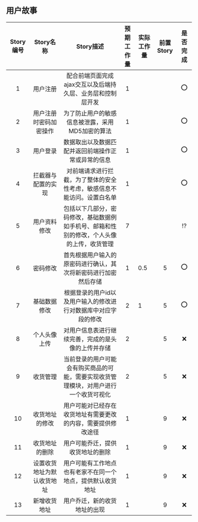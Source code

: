 ## 用户故事

| Story编号 |         Story名称          |                          Story描述                           | 预期工作量 | 实际工作量 | 前置Story |   是否完成    |
| :-------: | :------------------------: | :----------------------------------------------------------: | :--------: | ---------- | :-------: | :-----------: |
|     1     |          用户注册          |  配合前端页面完成ajax交互以及后端持久层、业务层和控制层开发  |     1      |            |           |      :o:      |
|     2     |   用户注册时密码加密操作   |       为了防止用户的敏感信息被泄露，采用MD5加密的算法        |     1      |            |           |      :o:      |
|     3     |          用户登录          |      数据取出以及数据匹配并返回前端操作正常或异常的信息      |     1      |            |           |      :o:      |
|     4     |     拦截器与配置的实现     | 对前端请求进行拦截，为了整体的安全性考虑，敏感信息不能访问。设置白名单 |     1      |            |           |      :o:      |
|     5     |        用户资料修改        | 包括以下几部分，密码修改，基础数据例如手机号、邮箱和性别的修改，个人头像的上传，收货管理 |     7      |            |           | :interrobang: |
|     6     |          密码修改          | 首先根据用户输入的原密码进行确认，其次将新密码进行加密然后存储 |     1      | 0.5        |     5     |      :o:      |
|     7     |        基础数据修改        | 根据登录的用户id以及用户输入的修改进行对数据库中对应字段的修改 |     2      | 1          |     5     |      :o:      |
|     8     |        个人头像上传        |      对用户信息表进行继续完善，完成的是头像的上传并存储      |     2      |            |     5     |      :x:      |
|     9     |          收货管理          | 当前登录的用户可能会有购买商品的可能，需要实现收货管理模块，对用户进行一个收货可视化 |     2      |            |     5     |      :x:      |
|    10     |       收货地址的修改       | 用户可能对已经存在收货地址有需要更改的内容，需要提供修改途径 |     1      |            |     9     |      :x:      |
|    11     |       收货地址的删除       |               用户可能乔迁，提供收货地址的删除               |     1      |            |     9     |      :x:      |
|    12     | 设置收货地址为默认收货地址 |  用户可能有工作地点也有老家不在同一个地点，提供默认收货地址  |     1      |            |     9     |      :x:      |
|    13     |        新增收货地址        |                 用户乔迁，新的收货地址的出现                 |     1      |            |     9     |      :x:      |

